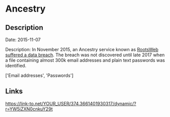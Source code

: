 # Ancestry

## Description

Date: 2015-11-07

Description:
In November 2015, an Ancestry service known as <a href="https://blogs.ancestry.com/ancestry/2017/12/23/rootsweb-security-update/" target="_blank" rel="noopener">RootsWeb suffered a data breach</a>. The breach was not discovered until late 2017 when a file containing almost 300k email addresses and plain text passwords was identified. 


['Email addresses', 'Passwords']

## Links

https://link-to.net/YOUR_USER/374.3661401930317/dynamic/?r=YW5jZXN0cnkuY29t
